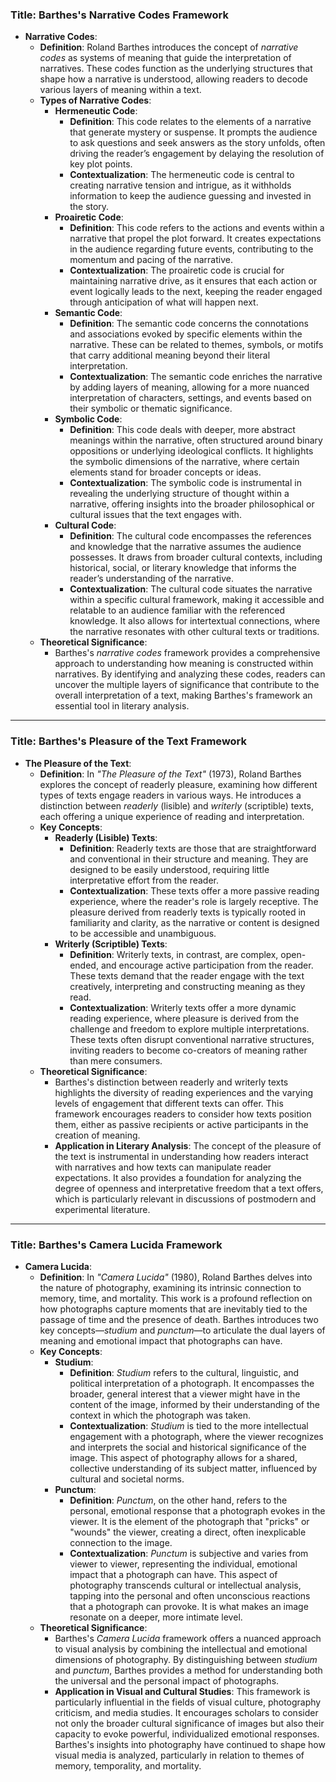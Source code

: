 
### Title: **Barthes's Narrative Codes Framework**

- **Narrative Codes**:
  - **Definition**: Roland Barthes introduces the concept of *narrative codes* as systems of meaning that guide the interpretation of narratives. These codes function as the underlying structures that shape how a narrative is understood, allowing readers to decode various layers of meaning within a text.
  - **Types of Narrative Codes**:
    - **Hermeneutic Code**:
      - **Definition**: This code relates to the elements of a narrative that generate mystery or suspense. It prompts the audience to ask questions and seek answers as the story unfolds, often driving the reader’s engagement by delaying the resolution of key plot points.
      - **Contextualization**: The hermeneutic code is central to creating narrative tension and intrigue, as it withholds information to keep the audience guessing and invested in the story.
    - **Proairetic Code**:
      - **Definition**: This code refers to the actions and events within a narrative that propel the plot forward. It creates expectations in the audience regarding future events, contributing to the momentum and pacing of the narrative.
      - **Contextualization**: The proairetic code is crucial for maintaining narrative drive, as it ensures that each action or event logically leads to the next, keeping the reader engaged through anticipation of what will happen next.
    - **Semantic Code**:
      - **Definition**: The semantic code concerns the connotations and associations evoked by specific elements within the narrative. These can be related to themes, symbols, or motifs that carry additional meaning beyond their literal interpretation.
      - **Contextualization**: The semantic code enriches the narrative by adding layers of meaning, allowing for a more nuanced interpretation of characters, settings, and events based on their symbolic or thematic significance.
    - **Symbolic Code**:
      - **Definition**: This code deals with deeper, more abstract meanings within the narrative, often structured around binary oppositions or underlying ideological conflicts. It highlights the symbolic dimensions of the narrative, where certain elements stand for broader concepts or ideas.
      - **Contextualization**: The symbolic code is instrumental in revealing the underlying structure of thought within a narrative, offering insights into the broader philosophical or cultural issues that the text engages with.
    - **Cultural Code**:
      - **Definition**: The cultural code encompasses the references and knowledge that the narrative assumes the audience possesses. It draws from broader cultural contexts, including historical, social, or literary knowledge that informs the reader’s understanding of the narrative.
      - **Contextualization**: The cultural code situates the narrative within a specific cultural framework, making it accessible and relatable to an audience familiar with the referenced knowledge. It also allows for intertextual connections, where the narrative resonates with other cultural texts or traditions.
  - **Theoretical Significance**:
    - Barthes's *narrative codes* framework provides a comprehensive approach to understanding how meaning is constructed within narratives. By identifying and analyzing these codes, readers can uncover the multiple layers of significance that contribute to the overall interpretation of a text, making Barthes's framework an essential tool in literary analysis.


***

### Title: **Barthes's Pleasure of the Text Framework**

- **The Pleasure of the Text**:
  - **Definition**: In *"The Pleasure of the Text"* (1973), Roland Barthes explores the concept of readerly pleasure, examining how different types of texts engage readers in various ways. He introduces a distinction between *readerly* (lisible) and *writerly* (scriptible) texts, each offering a unique experience of reading and interpretation.
  - **Key Concepts**:
    - **Readerly (Lisible) Texts**:
      - **Definition**: Readerly texts are those that are straightforward and conventional in their structure and meaning. They are designed to be easily understood, requiring little interpretative effort from the reader.
      - **Contextualization**: These texts offer a more passive reading experience, where the reader's role is largely receptive. The pleasure derived from readerly texts is typically rooted in familiarity and clarity, as the narrative or content is designed to be accessible and unambiguous.
    - **Writerly (Scriptible) Texts**:
      - **Definition**: Writerly texts, in contrast, are complex, open-ended, and encourage active participation from the reader. These texts demand that the reader engage with the text creatively, interpreting and constructing meaning as they read.
      - **Contextualization**: Writerly texts offer a more dynamic reading experience, where pleasure is derived from the challenge and freedom to explore multiple interpretations. These texts often disrupt conventional narrative structures, inviting readers to become co-creators of meaning rather than mere consumers.
  - **Theoretical Significance**:
    - Barthes's distinction between readerly and writerly texts highlights the diversity of reading experiences and the varying levels of engagement that different texts can offer. This framework encourages readers to consider how texts position them, either as passive recipients or active participants in the creation of meaning.
    - **Application in Literary Analysis**: The concept of the pleasure of the text is instrumental in understanding how readers interact with narratives and how texts can manipulate reader expectations. It also provides a foundation for analyzing the degree of openness and interpretative freedom that a text offers, which is particularly relevant in discussions of postmodern and experimental literature.


***

### Title: **Barthes's Camera Lucida Framework**

- **Camera Lucida**:
  - **Definition**: In *"Camera Lucida"* (1980), Roland Barthes delves into the nature of photography, examining its intrinsic connection to memory, time, and mortality. This work is a profound reflection on how photographs capture moments that are inevitably tied to the passage of time and the presence of death. Barthes introduces two key concepts—*studium* and *punctum*—to articulate the dual layers of meaning and emotional impact that photographs can have.
  - **Key Concepts**:
    - **Studium**:
      - **Definition**: *Studium* refers to the cultural, linguistic, and political interpretation of a photograph. It encompasses the broader, general interest that a viewer might have in the content of the image, informed by their understanding of the context in which the photograph was taken.
      - **Contextualization**: *Studium* is tied to the more intellectual engagement with a photograph, where the viewer recognizes and interprets the social and historical significance of the image. This aspect of photography allows for a shared, collective understanding of its subject matter, influenced by cultural and societal norms.
    - **Punctum**:
      - **Definition**: *Punctum*, on the other hand, refers to the personal, emotional response that a photograph evokes in the viewer. It is the element of the photograph that "pricks" or "wounds" the viewer, creating a direct, often inexplicable connection to the image.
      - **Contextualization**: *Punctum* is subjective and varies from viewer to viewer, representing the individual, emotional impact that a photograph can have. This aspect of photography transcends cultural or intellectual analysis, tapping into the personal and often unconscious reactions that a photograph can provoke. It is what makes an image resonate on a deeper, more intimate level.
  - **Theoretical Significance**:
    - Barthes's *Camera Lucida* framework offers a nuanced approach to visual analysis by combining the intellectual and emotional dimensions of photography. By distinguishing between *studium* and *punctum*, Barthes provides a method for understanding both the universal and the personal impact of photographs.
    - **Application in Visual and Cultural Studies**: This framework is particularly influential in the fields of visual culture, photography criticism, and media studies. It encourages scholars to consider not only the broader cultural significance of images but also their capacity to evoke powerful, individualized emotional responses. Barthes's insights into photography have continued to shape how visual media is analyzed, particularly in relation to themes of memory, temporality, and mortality.

